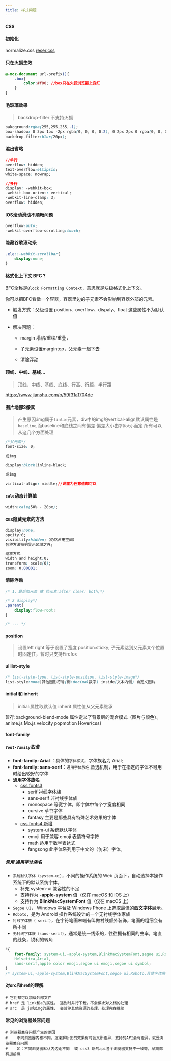 ```yaml
---
title: 样式问题
---
```

#### CSS
#### 初始化

normalize.css
[reser.css](https://meyerweb.com/eric/tools/css/reset/index.html)

#### 只在火狐生效
```css
@-moz-document url-prefix(){
    .box{
        color:#f00; //box只在火狐浏览器上变红
    }
}
```

#### 毛玻璃效果
> backdrop-filter 不支持火狐

```css
bakcground:rgba(255,255,255,.1);
box-shadow: 0 3px 1px -2px rgba(0, 0, 0, 0.2), 0 2px 2px 0 rgba(0, 0, 0, 0.14), 0 1px 5px 0 rgba(0, 0, 0, 0.12);
backdrop-filter:blur(20px);
```
#### 溢出省略
```css
//单行
overflow: hidden;
text-overflow:ellipsis;
white-space: nowrap;

//多行
display: -webkit-box;
-webkit-box-orient: vertical;
-webkit-line-clamp: 3;
overflow: hidden;
```
#### IOS滚动滑动不顺畅问题
```css
overflow:auto;
-webkit-overflow-scrolling:touch;
```
#### 隐藏谷歌滚动条
```css
.ele::-webkit-scrollbar{
    display:none;
}
```
####  格式化上下文 BFC ?
BFC全称是`Block Formatting Context`，意思就是块级格式化上下文。

你可以把BFC看做一个容器，容器里边的子元素不会影响到容器外部的元素。

- 触发方式：父级设置 position、overflow、dispaly、float  这些属性不为默认值

-   解决问题：
    - margin 塌陷/重绘/重叠，
    
    - 子元素设置margintop，父元素一起下去
    
    - 清除浮动
    
      
#### 顶线、中线、基线...
> 顶线、中线、基线、底线、行高、行距、半行距 

https://www.jianshu.com/p/59f31a1704de
#### 图片地部3像素 
> 产生原因:img属于`linlie`元素，div中的img的vertical-align默认属性是`baseline`,而baseline和底线之间有偏差
> 偏差大小由`字体大小`而定
> 所有可以从这几个方面处理
```css
/*父元素*/
font-size: 0;

或img

display:block|inline-black;

或img

virtical-align: middle;//设置为任意值都可以
```
#### `cale`动态计算值
```css
width:cale(50% - 20px);
```
#### css隐藏元素的方法 
```css
display:none;
opcity:0;
visibility:hidden;（仍然占用空间）
各种方法搞到显示区域之外;

缩放方式
width and height:0;
transform: scale(0);
zoom: 0.00001;
```
#### 清除浮动
```css
/* 1、最后加元素 或 伪元素:after clear: both;*/

/* 2 display*/
.parent{
    display:flow-root;
}

/* ... */
```

#### position
> 设置left right 等于设置了宽度
> position:sticky; 子元素达到父元素某个位置时固定住，暂时只支持Firefox 

#### ul list-style
```css
/* list-style-type, list-style-position, list-style-image*/
list-style:none|其他图形符号(例:decimal数字) inside(文本内侧) 自定义图片
```
#### initial 和 inherit
> initial:属性取默认值
> inherit:属性值从父元素继承

暂存:background-blend-mode 属性定义了背景层的混合模式（图片与颜色）。
    anime.js Mo.js velocity popmotion Hover(css)
    
#### font-family

##### `font-family`取值
- **font-family: Arial** ：具体的`字体样式`，字体族名为 Arial;
- **font-family: sans-serif**：`通用字体族名`,备选机制，用于在指定的字体不可用时给出较好的字体
- **通用字体族名**
    - [css fonts3](https://www.w3.org/TR/2018/REC-css-fonts-3-20180920/#generic-font-families)
        - serif 衬线字体族
        - sans-serif 非衬线字体族
        - monospace 等宽字体，即字体中每个字宽度相同
        - cursive 草书字体
        - fantasy 主要是那些具有特殊艺术效果的字体 	
    - [css fonts4 新增](https://www.w3.org/TR/css-fonts-4/#generic-font-families)
        - system-ui 系统默认字体
        - emoji 用于兼容 emoji 表情符号字符
        - math 适用于数学表达式
        - fangsong 此字体系列用于中文的（仿宋）字体。

##### 常用 通用字体族名

- `系统默认字体（system-ui）`，不同的操作系统的 Web 页面下，自动选择本操作系统下的默认系统字体。
	- 补充 system-ui 兼容性的不足 
	- 支持作为 **-apple-system** 值（仅在 macOS 和 iOS 上）
	- 支持作为 **BlinkMacSystemFont** 值（仅在 macOS 上） 	
- `Segoe UI`， Windows 平台及 Windows Phone 上选取最佳的**西文字体**展示。
- `Roboto`，是为 Android 操作系统设计的一个无衬线字体家族
- `衬线字体族（ serif）`，在字符笔画末端有叫做衬线额外装饰，笔画的粗细会有所不同
- `无衬线字体族（sans-serif）`，通常是统一线条的，往往拥有相同的曲率，笔直的线条，锐利的转角

```css
*{
	font-family: system-ui,-apple-system,BlinkMacSystemFont,segoe ui,Roboto,
    Helvetica,Arial,
    sans-serif,apple color emoji,segoe ui emoji,segoe ui symbol;
}
/* system-ui,-apple-system,BlinkMacSystemFont,segoe ui,Roboto,具体字体族,sans-serif,可有可无随意;*/
```

#### 对src和href的理解

```shell
# 它们都可以加载外部文件
# href 是 link和a的属性， 遇到时并行下载，不会停止对文档的处理
# src  是 js和img的属性， 会暂停其他资源的处理，处理完在继续
```

#### 常见的浏览器兼容问题

```shell
# 浏览器兼容问题产生的原因
#    不同浏览器内核不同，渲染解析出的效果有时会又所差异，支持的API会有差异，就是浏览器兼容问题
#    如：不同浏览器默认内边距不同  或 css3 新的api各个浏览器支持不一致等，早期都有加前缀
```

